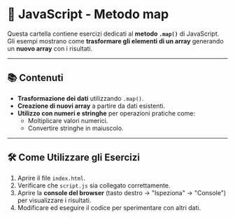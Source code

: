 # 🧩 JavaScript - Metodo map

Questa cartella contiene esercizi dedicati al **metodo `.map()`** di JavaScript.  
Gli esempi mostrano come **trasformare gli elementi di un array** generando un **nuovo array** con i risultati.

---

## 📚 Contenuti

- **Trasformazione dei dati** utilizzando `.map()`.  
- **Creazione di nuovi array** a partire da dati esistenti.  
- **Utilizzo con numeri e stringhe** per operazioni pratiche come:  
  - Moltiplicare valori numerici.  
  - Convertire stringhe in maiuscolo.  
  
---

## 🛠️ Come Utilizzare gli Esercizi

1. Aprire il file `index.html`.  
2. Verificare che `script.js` sia collegato correttamente.  
3. Aprire la **console del browser** (tasto destro → "Ispeziona" → "Console") per visualizzare i risultati.  
4. Modificare ed eseguire il codice per sperimentare con altri dati.